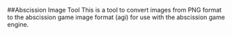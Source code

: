 ##Abscission Image Tool
This is a tool to convert images from PNG format to the abscission game image format (agi) for use with the abscission game engine.
